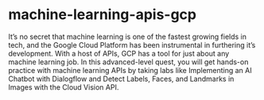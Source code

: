 # machine-learning-apis-gcp
It’s no secret that machine learning is one of the fastest growing fields in tech, and the Google Cloud Platform has been instrumental in furthering it’s development. With a host of APIs, GCP has a tool for just about any machine learning job. In this advanced-level quest, you will get hands-on practice with machine learning APIs by taking labs like Implementing an AI Chatbot with Dialogflow and Detect Labels, Faces, and Landmarks in Images with the Cloud Vision API.
